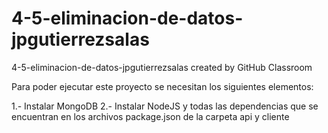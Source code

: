# 4-5-eliminacion-de-datos-jpgutierrezsalas
4-5-eliminacion-de-datos-jpgutierrezsalas created by GitHub Classroom

Para poder ejecutar este proyecto se necesitan los siguientes elementos:

1.- Instalar MongoDB
2.- Instalar NodeJS y todas las dependencias que se encuentran en los archivos package.json de la carpeta api y cliente
